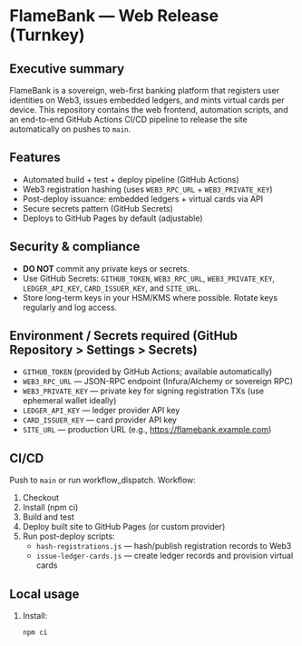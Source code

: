 # FlameBank — Web Release (Turnkey)

## Executive summary
FlameBank is a sovereign, web-first banking platform that registers user identities on Web3, issues embedded ledgers, and mints virtual cards per device. This repository contains the web frontend, automation scripts, and an end-to-end GitHub Actions CI/CD pipeline to release the site automatically on pushes to `main`.

## Features
- Automated build + test + deploy pipeline (GitHub Actions)
- Web3 registration hashing (uses `WEB3_RPC_URL` + `WEB3_PRIVATE_KEY`)
- Post-deploy issuance: embedded ledgers + virtual cards via API
- Secure secrets pattern (GitHub Secrets)
- Deploys to GitHub Pages by default (adjustable)

## Security & compliance
- **DO NOT** commit any private keys or secrets.
- Use GitHub Secrets: `GITHUB_TOKEN`, `WEB3_RPC_URL`, `WEB3_PRIVATE_KEY`, `LEDGER_API_KEY`, `CARD_ISSUER_KEY`, and `SITE_URL`.
- Store long-term keys in your HSM/KMS where possible. Rotate keys regularly and log access.

## Environment / Secrets required (GitHub Repository > Settings > Secrets)
- `GITHUB_TOKEN` (provided by GitHub Actions; available automatically)
- `WEB3_RPC_URL` — JSON-RPC endpoint (Infura/Alchemy or sovereign RPC)
- `WEB3_PRIVATE_KEY` — private key for signing registration TXs (use ephemeral wallet ideally)
- `LEDGER_API_KEY` — ledger provider API key
- `CARD_ISSUER_KEY` — card provider API key
- `SITE_URL` — production URL (e.g., https://flamebank.example.com)

## CI/CD
Push to `main` or run workflow_dispatch. Workflow:
1. Checkout
2. Install (npm ci)
3. Build and test
4. Deploy built site to GitHub Pages (or custom provider)
5. Run post-deploy scripts:
   - `hash-registrations.js` — hash/publish registration records to Web3
   - `issue-ledger-cards.js` — create ledger records and provision virtual cards

## Local usage
1. Install:
   ```bash
   npm ci